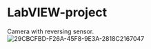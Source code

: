 # LabVIEW-project
Camera with reversing sensor.
![29CBCFBD-F26A-45F8-9E3A-2818C2167047](https://github.com/KrystianWasil/LabVIEW-project/assets/151478479/1c7ab138-22c1-41e8-aecc-c45079ff435f)



